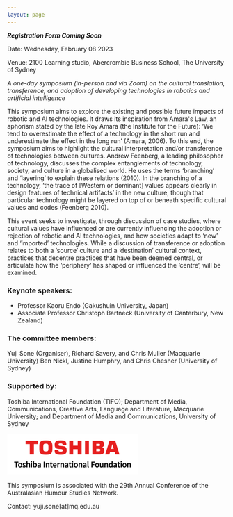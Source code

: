 ```yaml
---
layout: page
---
```


***Registration Form Coming Soon***

Date: 	Wednesday, February 08 2023

Venue: 2100 Learning studio, Abercrombie Business School, The University of Sydney

*A one-day symposium (in-person and via Zoom) on the cultural translation, transference, and adoption of developing technologies in robotics and artificial intelligence*

This symposium aims to explore the existing and possible future impacts of robotic and AI technologies. It draws its inspiration from Amara's Law, an aphorism stated by the late Roy Amara (the Institute for the Future): ‘We tend to overestimate the effect of a technology in the short run and underestimate the effect in the long run’ (Amara, 2006). To this end, the symposium aims to highlight the cultural interpretation and/or transference of technologies between cultures. Andrew Feenberg, a leading philosopher of technology, discusses the complex entanglements of technology, society, and culture in a globalised world. He uses the terms ‘branching’ and ‘layering’ to explain these relations (2010). In the branching of a technology, ‘the trace of [Western or dominant] values appears clearly in design features of technical artifacts’ in the new culture, though that particular technology might be layered on top of or beneath specific cultural values and codes (Feenberg 2010). 

This event seeks to investigate, through discussion of case studies, where cultural values have influenced or are currently influencing the adoption or rejection of robotic and AI technologies, and how societies adapt to ‘new’ and ‘imported’ technologies. While a discussion of transference or adoption relates to both a ‘source’ culture and a ‘destination’ cultural context, practices that decentre practices that have been deemed central, or articulate how the ‘periphery’ has shaped or influenced the ‘centre’, will be examined. 

### Keynote speakers: 
- Professor Kaoru Endo (Gakushuin University, Japan)
- Associate Professor Christoph Bartneck (University of Canterbury, New Zealand)

### The committee members:
Yuji Sone (Organiser), Richard Savery, and Chris Muller (Macquarie University)
Ben Nickl, Justine Humphry, and Chris Chesher (University of Sydney)

### Supported by: 
Toshiba International Foundation (TIFO); Department of Media, Communications, Creative Arts, Language and Literature, Macquarie University; and Department of Media and Communications, University of Sydney

![Toshiba](images/toshiba.png)

This symposium is associated with the 29th Annual Conference of the Australasian Humour Studies Network. 

Contact: yuji.sone[at]mq.edu.au
